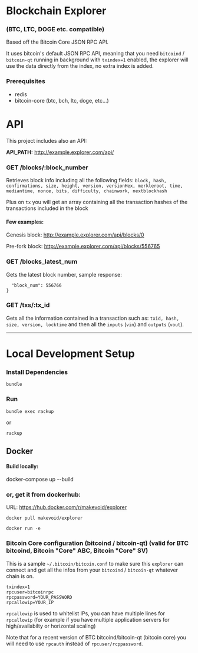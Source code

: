 # Blockchain Explorer

### (BTC, LTC, DOGE etc. compatible)


Based off the Bitcoin Core JSON RPC API.

It uses bitcoin's default JSON RPC API, meaning that you need `bitcoind` / `bitcoin-qt` running in background with `txindex=1` enabled, the explorer will use the data directly from the index, no extra index is added.


### Prerequisites

- redis
- bitcoin-core (btc, bch, ltc, doge, etc...)


# API

This project includes also an API:

**API_PATH:** http://example.explorer.com/api/

### GET /blocks/:block_number

Retrieves block info including all the following fields: `block, hash, confirmations, size, height, version, versionHex, merkleroot, time, mediantime, nonce, bits, difficulty, chainwork, nextblockhash`

Plus on `tx` you will get an array containing all the transaction hashes of the transactions included in the block

#### Few examples:

Genesis block: http://example.explorer.com/api/blocks/0

Pre-fork block: http://example.explorer.com/api/blocks/556765

### GET /blocks_latest_num

Gets the latest block number, sample response:

```{
  "block_num": 556766
}
```

### GET /txs/:tx_id

Gets all the information contained in a transaction such as: `txid, hash, size, version, locktime` and then all the `inputs` (`vin`) and `outputs` (`vout`).


---


# Local Development Setup


### Install Dependencies

    bundle


### Run

    bundle exec rackup

or

    rackup


## Docker

#### Build locally:

   docker-compose up --build

### or, get it from dockerhub:

URL: https://hub.docker.com/r/makevoid/explorer

```
docker pull makevoid/explorer

docker run -e
```


### Bitcoin Core configuration (bitcoind / bitcoin-qt) (valid for BTC bitcoind, Bitcoin "Core" ABC, Bitcoin "Core" SV)

This is a sample `~/.bitcoin/bitcoin.conf` to make sure this `explorer` can connect and get all the infos from your `bitcoind` / `bitcoin-qt` whatever chain is on.

```
txindex=1
rpcuser=bitcoinrpc
rpcpassword=YOUR_PASSWORD
rpcallowip=YOUR_IP
```

`rpcallowip` is used to whitelist IPs, you can have multiple lines for `rpcallowip` (for example if you have multiple application servers for high/availabilty or horizontal scaling)


Note that for a recent version of BTC bitcoind/bitcoin-qt (bitcoin core) you will need to use `rpcauth` instead of `rpcuser/rcppassword`.
